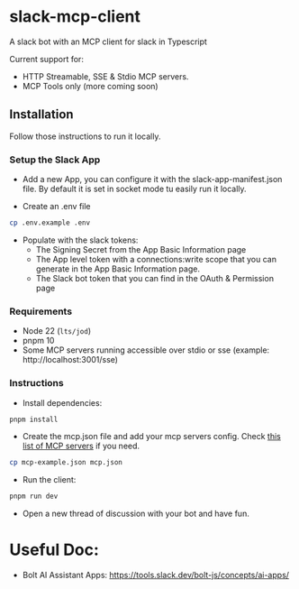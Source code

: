 # slack-mcp-client
A slack bot with an MCP client for slack in Typescript

Current support for:
- HTTP Streamable, SSE & Stdio MCP servers.
- MCP Tools only (more coming soon)

## Installation

Follow those instructions to run it locally.

### Setup the Slack App

- Add a new App, you can configure it with the slack-app-manifest.json file. By default it is set in socket mode tu easily run it locally.

- Create an .env file

```bash
cp .env.example .env
```
- Populate with the slack tokens:
  - The Signing Secret from the App Basic Information page
  - The App level token with a connections:write scope that you can generate in the App Basic Information page. 
  - The Slack bot token that you can find in the OAuth & Permission page


### Requirements

- Node 22 (`lts/jod`)
- pnpm 10
- Some MCP servers running accessible over stdio or sse (example: http://localhost:3001/sse)

### Instructions

- Install dependencies:

```bash
pnpm install
```

- Create the mcp.json file and add your mcp servers config. Check [this list of MCP servers](https://github.com/modelcontextprotocol/servers) if you need.

```bash
cp mcp-example.json mcp.json
```

- Run the client:

```bash
pnpm run dev
```

- Open a new thread of discussion with your bot and have fun.


# Useful Doc:

- Bolt AI Assistant Apps: https://tools.slack.dev/bolt-js/concepts/ai-apps/